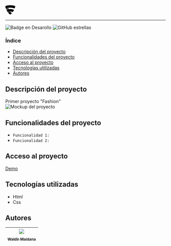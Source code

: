 ![Logo del proyecto](./recursos/imagenes/logo.png)  

<hr />

![Badge en Desarollo](https://img.shields.io/badge/Estado-En%20desarrollo-green)
![GitHub estrellas](https://img.shields.io/github/stars/zidjian?style=social)  
### Índice  
- [Descripción del proyecto](#Descripción-del-proyecto) 
- [Funcionalidades del proyecto](#Funcionalidades-del-proyecto)  
- [Acceso al proyecto](#Acceso-al-proyecto)  
- [Tecnologías utilizadas](#Tecnologías-utilizadas)  
- [Autores](#Autores)  
## Descripción del proyecto  
Primer proyecto "Fashion"   
![Mockup del proyecto]()   
## Funcionalidades del proyecto 
- `Funcionalidad 1:`
- `Funcionalidad 2:`
## Acceso al proyecto
[Demo](https://aluraflix-phi-five.vercel.app/)
## Tecnologías utilizadas
- Html
- Css
## Autores
| [<img src='https://www.github.com/zidjian.png' width=115><br><sub>Waldir Maidana </sub>](https://github.com/zidjian) |
| :---: |